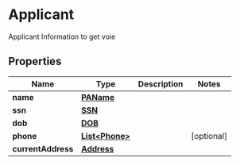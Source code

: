 

# Applicant

Applicant Information to get voie
## Properties

Name | Type | Description | Notes
------------ | ------------- | ------------- | -------------
**name** | [**PAName**](PAName.md) |  | 
**ssn** | [**SSN**](SSN.md) |  | 
**dob** | [**DOB**](DOB.md) |  | 
**phone** | [**List&lt;Phone&gt;**](Phone.md) |  |  [optional]
**currentAddress** | [**Address**](Address.md) |  | 



